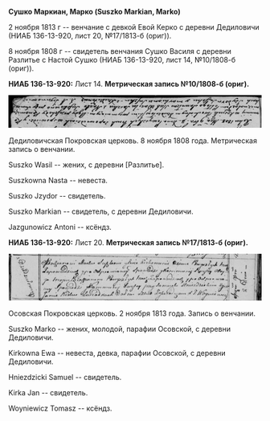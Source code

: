 **Сушко Маркиан, Марко (Suszko Markian, Marko)**

2 ноября 1813 г -- венчание с девкой Евой Керко с деревни Дедиловичи
(НИАБ 136-13-920, лист 20, №17/1813-б (ориг)).

8 ноября 1808 г -- свидетель венчания Сушко Василя с деревни Разлитье с
Настой Сушко (НИАБ 136-13-920, лист 14, №10/1808-б (ориг)).

**НИАБ 136-13-920:** Лист 14. **Метрическая запись №10/1808-б (ориг).**

![](./media/2787612d634560c92443bda12e495bbad53ded1d.png)

Дедиловичская Покровская церковь. 8 ноября 1808 года. Метрическая запись
о венчании.

Suszko Wasil -- жених, с деревни \[Разлитье\].

Suszkowna Nasta -- невеста.

Suszko Jzydor -- свидетель.

Suszko Markian -- свидетель, с деревни Дедиловичи.

Jazgunowicz Antoni -- ксёндз.

**НИАБ 136-13-920:** Лист 20. **Метрическая запись №17/1813-б (ориг).**

![](./media/ed107c1cd1f38a96f4c9877ced841810cad57c3c.png)

Осовская Покровская церковь. 2 ноября 1813 года. Запись о венчании.

Suszko Markо -- жених, молодой, парафии Осовской, с деревни Дедиловичи.

Kirkowna Ewa -- невеста, девка, парафии Осовской, с деревни Дедиловичи.

Hniezdzicki Samuel -- свидетель.

Kirka Jan -- свидетель.

Woyniewicz Tomasz -- ксёндз.
